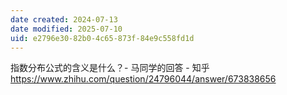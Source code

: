 ```yaml
---
date created: 2024-07-13
date modified: 2025-07-10
uid: e2796e30-82b0-4c65-873f-84e9c558fd1d
---
```


指数分布公式的含义是什么？- 马同学的回答 - 知乎  
https://www.zhihu.com/question/24796044/answer/673838656
